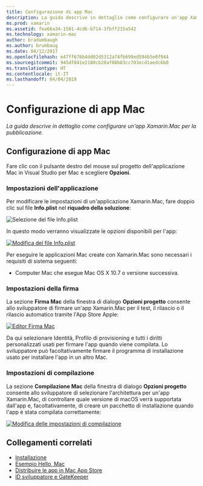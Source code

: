 ```yaml
---
title: Configurazione di app Mac
description: La guida descrive in dettaglio come configurare un'app Xamarin.Mac per la pubblicazione.
ms.prod: xamarin
ms.assetid: fea66a34-1581-4cd6-b714-3fbff215a542
ms.technology: xamarin-mac
author: bradumbaugh
ms.author: brumbaug
ms.date: 04/12/2017
ms.openlocfilehash: e47ff676b4dd02d5312a74fb699ed594b5e0f944
ms.sourcegitcommit: 945df041e2180cb20af08b83cc703ecd1aedc6b0
ms.translationtype: HT
ms.contentlocale: it-IT
ms.lasthandoff: 04/04/2018
---
```

# <a name="mac-app-configuration"></a>Configurazione di app Mac

_La guida descrive in dettaglio come configurare un'app Xamarin.Mac per la pubblicazione._


## <a name="mac-app-configuration"></a>Configurazione di app Mac

Fare clic con il pulsante destro del mouse sul progetto dell'applicazione Mac in Visual Studio per Mac e scegliere **Opzioni**.


### <a name="application-settings"></a>Impostazioni dell'applicazione

Per modificare le impostazioni di un'applicazione Xamarin.Mac, fare doppio clic sul file **Info.plist** nel **riquadro della soluzione**:

![Selezione del file Info.plist](app-configuration-images/config04.png "Selezione del file Info.plist")

In questo modo verranno visualizzate le opzioni disponibili per l'app:

 [![Modifica del file Info.plist](app-configuration-images/config01.png "Modifica del file Info.plist")](app-configuration-images/config01-large.png#lightbox)

Per eseguire le applicazioni Mac create con Xamarin.Mac sono necessari i requisiti di sistema seguenti:

- Computer Mac che esegue Mac OS X 10.7 o versione successiva.


### <a name="signing-settings"></a>Impostazioni della firma

La sezione **Firma Mac** della finestra di dialogo **Opzioni progetto** consente allo sviluppatore di firmare un'app Xamarin.Mac per il test, il rilascio o il rilascio automatico tramite l'App Store Apple:

[![Editor Firma Mac](app-configuration-images/config02.png "Finestra Firma Mac")](app-configuration-images/config02-large.png#lightbox)

Da qui selezionare Identità, Profilo di provisioning e tutti i diritti personalizzati usati per firmare l'app quando viene compilata. Lo sviluppatore può facoltativamente firmare il programma di installazione usato per installare l'app in un altro Mac.


### <a name="build-settings"></a>Impostazioni di compilazione

La sezione **Compilazione Mac** della finestra di dialogo **Opzioni progetto** consente allo sviluppatore di selezionare l'architettura per un'app Xamarin.Mac, di controllare quale versione di macOS verrà supportata dall'app e, facoltativamente, di creare un pacchetto di installazione quando l'app è stata compilata correttamente:

 [![Modifica delle impostazioni di compilazione](app-configuration-images/config03.png "Modifica delle impostazioni di compilazione")](app-configuration-images/config03-large.png#lightbox)


## <a name="related-links"></a>Collegamenti correlati

- [Installazione](/visualstudio/mac/installation/)
- [Esempio Hello, Mac](~/mac/get-started/hello-mac.md)
- [Distribuire le app in Mac App Store](https://developer.apple.com/devcenter/mac/checklist/)
- [ID sviluppatore e GateKeeper](https://developer.apple.com/resources/developer-id/)
